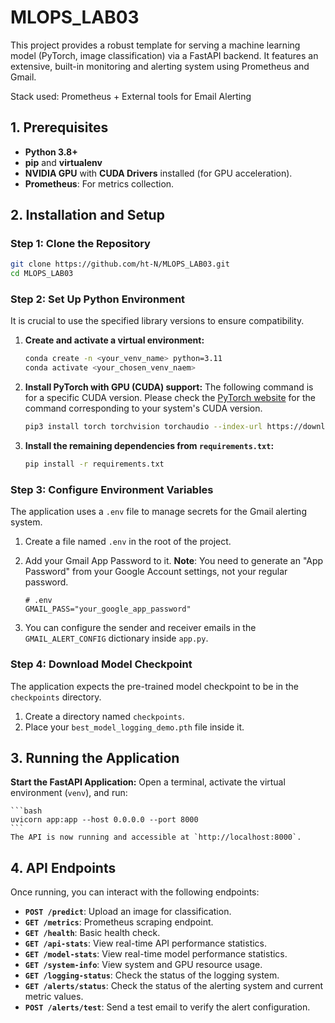 # MLOPS_LAB03

This project provides a robust template for serving a machine learning model (PyTorch, image classification) via a FastAPI backend. It features an extensive, built-in monitoring and alerting system using Prometheus and Gmail.

Stack used: Prometheus + External tools for Email Alerting

## 1. Prerequisites

- **Python 3.8+**
- **pip** and **virtualenv**
- **NVIDIA GPU** with **CUDA Drivers** installed (for GPU acceleration).
- **Prometheus**: For metrics collection.

## 2. Installation and Setup

### Step 1: Clone the Repository

```bash
git clone https://github.com/ht-N/MLOPS_LAB03.git
cd MLOPS_LAB03
```

### Step 2: Set Up Python Environment

It is crucial to use the specified library versions to ensure compatibility.

1.  **Create and activate a virtual environment:**

    ```bash
    conda create -n <your_venv_name> python=3.11
    conda activate <your_chosen_venv_naem>
    ```

2.  **Install PyTorch with GPU (CUDA) support:**
    The following command is for a specific CUDA version. Please check the [PyTorch website](https://pytorch.org/get-started/locally/) for the command corresponding to your system's CUDA version.

    ```bash
    pip3 install torch torchvision torchaudio --index-url https://download.pytorch.org/whl/cu128
    ```

3.  **Install the remaining dependencies from `requirements.txt`:**

    ```bash
    pip install -r requirements.txt
    ```

### Step 3: Configure Environment Variables

The application uses a `.env` file to manage secrets for the Gmail alerting system.

1.  Create a file named `.env` in the root of the project.
2.  Add your Gmail App Password to it. **Note**: You need to generate an "App Password" from your Google Account settings, not your regular password.

    ```env
    # .env
    GMAIL_PASS="your_google_app_password"
    ```
3.  You can configure the sender and receiver emails in the `GMAIL_ALERT_CONFIG` dictionary inside `app.py`.

### Step 4: Download Model Checkpoint

The application expects the pre-trained model checkpoint to be in the `checkpoints` directory.

1.  Create a directory named `checkpoints`.
2.  Place your `best_model_logging_demo.pth` file inside it.

## 3. Running the Application
 **Start the FastAPI Application:**
    Open a terminal, activate the virtual environment (`venv`), and run:

    ```bash
    uvicorn app:app --host 0.0.0.0 --port 8000
    ```
    The API is now running and accessible at `http://localhost:8000`.
## 4. API Endpoints

Once running, you can interact with the following endpoints:

- **`POST /predict`**: Upload an image for classification.
- **`GET /metrics`**: Prometheus scraping endpoint.
- **`GET /health`**: Basic health check.
- **`GET /api-stats`**: View real-time API performance statistics.
- **`GET /model-stats`**: View real-time model performance statistics.
- **`GET /system-info`**: View system and GPU resource usage.
- **`GET /logging-status`**: Check the status of the logging system.
- **`GET /alerts/status`**: Check the status of the alerting system and current metric values.
- **`POST /alerts/test`**: Send a test email to verify the alert configuration.
